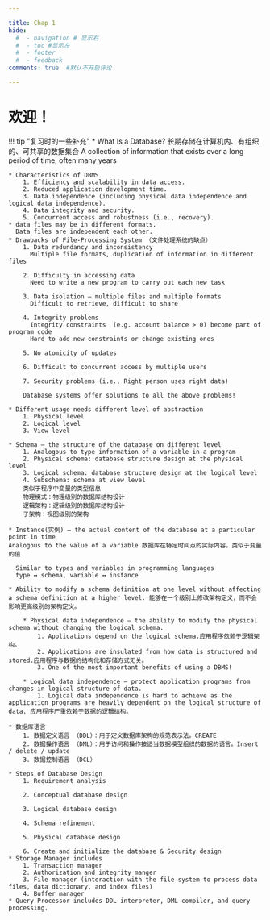 ```yaml
---

title: Chap 1 
hide:
  #  - navigation # 显示右
  #  - toc #显示左
  #  - footer
  #  - feedback  
comments: true  #默认不开启评论

---
```


<h1 id="欢迎">欢迎！</h1>

!!! tip "复习时的一些补充"
    * What Is a Database?  长期存储在计算机内、有组织的、可共享的数据集合 A collection of information that exists over a long period of time, often many years 

    * Characteristics of DBMS 
        1. Efficiency and scalability in data access. 
        2. Reduced application development time. 
        3. Data independence (including physical data independence and  logical data independence). 
        4. Data integrity and security. 
        5. Concurrent access and robustness (i.e., recovery). 
    * data files may be in different formats. 
      Data files are independent each other. 
    * Drawbacks of File-Processing System （文件处理系统的缺点）
        1. Data redundancy and inconsistency 
          Multiple file formats, duplication of information in different files 
        
        2. Difficulty in accessing data 
          Need to write a new program to carry out each new task 
        
        3. Data isolation — multiple files and multiple formats 
          Difficult to retrieve, difficult to share 
        
        4. Integrity problems 
          Integrity constraints  (e.g. account balance > 0) become part of program code 
          Hard to add new constraints or change existing ones 
        
        5. No atomicity of updates 
      
        6. Difficult to concurrent access by multiple users 
        
        7. Security problems (i.e., Right person uses right data) 
        
        Database systems offer solutions to all the above problems! 

    * Different usage needs different level of abstraction
        1. Physical level
        2. Logical level
        3. View level
    
    * Schema – the structure of the database on different level 
        1. Analogous to type information of a variable in a program 
        2. Physical schema: database structure design at the physical level 
        3. Logical schema: database structure design at the logical level 
        4. Subschema: schema at view level 
        类似于程序中变量的类型信息  
        物理模式：物理级别的数据库结构设计  
        逻辑架构：逻辑级别的数据库结构设计  
        子架构：视图级别的架构  
    
    * Instance(实例) – the actual content of the database at a particular point in time 
    Analogous to the value of a variable 数据库在特定时间点的实际内容，类似于变量的值
    
      Similar to types and variables in programming languages    
      type ↔ schema, variable ↔ instance 

    * Ability to modify a schema definition at one level without affecting a schema definition at a higher level. 能够在一个级别上修改架构定义，而不会影响更高级别的架构定义。
    
        * Physical data independence – the ability to modify the physical schema without changing the logical schema. 
            1. Applications depend on the logical schema.应用程序依赖于逻辑架构。
            2. Applications are insulated from how data is structured and stored.应用程序与数据的结构化和存储方式无关。
            3. One of the most important benefits of using a DBMS! 
    
        * Logical data independence – protect application programs from changes in logical structure of data. 
            1. Logical data independence is hard to achieve as the application programs are heavily dependent on the logical structure of data. 应用程序严重依赖于数据的逻辑结构。
    
    * 数据库语言
        1. 数据定义语言 （DDL）：用于定义数据库架构的规范表示法。CREATE
        2. 数据操作语言 （DML）：用于访问和操作按适当数据模型组织的数据的语言。Insert / delete / update 
        3. 数据控制语言 （DCL）
    
    * Steps of Database Design 
        1. Requirement analysis 

        2. Conceptual database design 

        3. Logical database design 

        4. Schema refinement 

        5. Physical database design 

        6. Create and initialize the database & Security design 
    * Storage Manager includes 
        1. Transaction manager 
        2. Authorization and integrity manger 
        3. File manager (interaction with the file system to process data files, data dictionary, and index files) 
        4. Buffer manager 
    * Query Processor includes DDL interpreter, DML compiler, and query processing. 
    
    


  
  
  
    
    
    
    
  
    